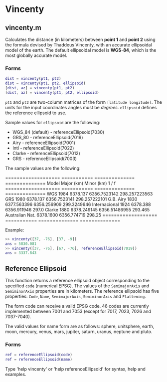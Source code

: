 # Vincenty

## vincenty.m
Calculates the distance (in kilometers) between **point 1** and **point 2** using the
formula devised by Thaddeus Vincenty, with an accurate ellipsoidal model of the
earth. The default ellipsoidal model is **WGS-84**, which is the most globally accurate model.

### Forms

```matlab
dist = vincenty(pt1, pt2)
dist = vincenty(pt1, pt2, ellipsoid)
[dist, az] = vincenty(pt1, pt2)
[dist, az] = vincenty(pt1, pt2, ellipsoid)
```

   `pt1` and `pt2` are two-column matrices of the form `[latitude longitude]`.
   The units for the input coordinates angles must be *degrees*.
   `ellipsoid` defines the reference ellipsoid to use.

Sample values for `ellipsoid` are the following:

* WGS\_84 (default) - referenceEllipsoid(7030)
* GRS\_80 - referenceEllipsoid(7019)
* Airy - referenceEllipsoid(7001)
* Intl - referenceEllipsoid(7022)
* Clarke - referenceEllipsoid(7012)
* GRS - referenceEllipsoid(7003)

The sample values are the following:

=================== =========== ============== ==============
Model               Major (km)  Minor (km)     1 / f
=================== =========== ============== ==============
WGS 1984            6378.137    6356.7523142   298.257223563
GRS 1980            6378.137    6356.7523141   298.257222101
G.B. Airy 1830      6377.563396 6356.256909    299.3249646
Internacional 1924  6378.388    6356.911946    297.0
Clarke 1880         6378.249145 6356.51486955  293.465
Australian Nat.     6378.1600   6356.774719    298.25
=================== =========== ============== ==============

Example:
```matlab
>> vincenty([37, -76], [37, -9])
ans = 5830.081
>> vincenty([37, -76], [67, -76], referenceEllipsoid(7019))
ans = 3337.843
```

## Reference Ellipsoid
This function returns a reference ellipsoid object corresponding to the
specified `code` (numerical EPSG). The values of the `SemimajorAxis`
and `SemiminorAxis` properties are in kilometers. The reference
ellipsoid has five properties: `Code`, `Name`, `SemimajorAxis`, `SemiminorAxis`
and `Flattening`.

The form code can receive a valid EPSG code. 46 codes are currently
implemented between 7001 and 7053 (except for 7017, 7023, 7026 and
7037-7040).

The valid values for name form are as follows: sphere, unitsphere, earth,
moon, mercury, venus, mars, jupiter, saturn, uranus, neptune and pluto.

### Forms

```matlab
ref = referenceEllipsoid(code)
ref = referenceEllipsoid(name)
```

Type 'help vincenty' or 'help referenceEllipsoid' for syntax, help and examples.
